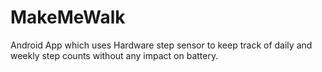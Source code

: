 # MakeMeWalk
Android App which uses Hardware step sensor to keep track of daily and weekly step counts without any impact on battery.
